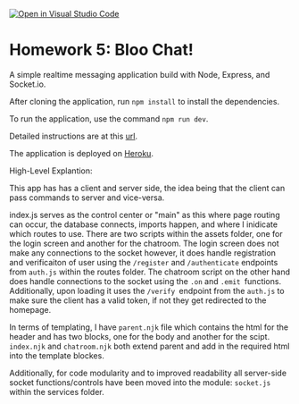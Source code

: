 [![Open in Visual Studio Code](https://classroom.github.com/assets/open-in-vscode-c66648af7eb3fe8bc4f294546bfd86ef473780cde1dea487d3c4ff354943c9ae.svg)](https://classroom.github.com/online_ide?assignment_repo_id=7690474&assignment_repo_type=AssignmentRepo)
# Homework 5: Bloo Chat!

A simple realtime messaging application build with Node, Express, and Socket.io.

After cloning the application, run `npm install` to install the dependencies. 

To run the application, use the command `npm run dev`.

Detailed instructions are at this [url](https://cs280spring.github.io/hw/hw5/index.html).

The application is deployed on [Heroku](https://bloo-chat-starter.herokuapp.com/).


High-Level Explantion:

This app has has a client and server side, the idea being that the client can pass commands to server and vice-versa. 

index.js serves as the control center or "main" as this where page routing can occur, the database connects, imports happen, and where I inidicate which routes to use. There are two scripts within the assets folder, one for the login screen and another for the chatroom. The login screen does not make any connections to the socket however, it does handle registration and verificaiton of user using the `/register` and `/authenticate` endpoints from `auth.js` within the routes folder. The chatroom script on the other hand does handle connections to the socket using the `.on` and `.emit `functions. Additionally, upon loading it uses the `/verify `endpoint from the `auth.js` to make sure the client has a valid token, if not they get redirected to the homepage. 

In terms of templating, I have `parent.njk` file which contains the html for the header and has two blocks, one for the body and another for the scipt. `index.njk` and `chatroom.njk` both extend parent and add in the required html into the template blockes.

Additionally, for code modularity and to improved readability all server-side socket functions/controls have been moved into the module: `socket.js` within the services folder.